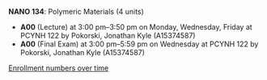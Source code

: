 **NANO 134**: Polymeric Materials (4 units)

- **A00** (Lecture) at 3:00 pm–3:50 pm on Monday, Wednesday, Friday at PCYNH 122 by Pokorski, Jonathan Kyle (A15374587)
- **A00** (Final Exam) at 3:00 pm–5:59 pm on Wednesday at PCYNH 122 by Pokorski, Jonathan Kyle (A15374587)

[Enrollment numbers over time](./NANO134.tsv)
